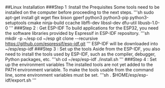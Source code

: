##Linux Installation
###Step 1 :Install the Prequisites
Some tools need to be installed on the computer before proceeding to the next steps.
'''sh
sudo apt-get install git wget flex bison gperf python3 python3-pip python3-setuptools cmake ninja-build ccache libffi-dev libssl-dev dfu-util libusb-1.0-0
'''
###Step 2 : Get ESP-IDF
To build applications for the ESP32, you need the software libraries provided by Espressif in ESP-IDF repository.
'''sh
mkdir -p ~/esp
cd ~/esp
git clone --recursive https://github.com/espressif/esp-idf.git
'''
ESP-IDF will be downloaded into ~/esp/esp-idf
###Step 3 : Set up the tools
Aside from the ESP-IDF, you also need to install the tools used by ESP-IDF, such as the compiler, debugger, Python packages, etc.
'''sh
cd ~/esp/esp-idf
./install.sh
'''
###Step 4 : Set up the environment variables
The installed tools are not yet added to the PATH environment variable. To make the tools usable from the command line, some environment variables must be set.
'''sh
. $HOME/esp/esp-idf/export.sh
'''